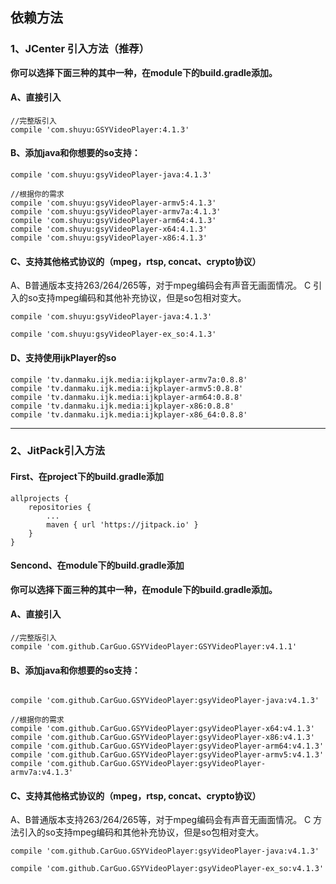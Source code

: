 ## 依赖方法

### 1、JCenter 引入方法（推荐）

**你可以选择下面三种的其中一种，在module下的build.gradle添加。**

#### A、直接引入
```
//完整版引入
compile 'com.shuyu:GSYVideoPlayer:4.1.3'

```

#### B、添加java和你想要的so支持：

```
compile 'com.shuyu:gsyVideoPlayer-java:4.1.3'

//根据你的需求
compile 'com.shuyu:gsyVideoPlayer-armv5:4.1.3'
compile 'com.shuyu:gsyVideoPlayer-armv7a:4.1.3'
compile 'com.shuyu:gsyVideoPlayer-arm64:4.1.3'
compile 'com.shuyu:gsyVideoPlayer-x64:4.1.3'
compile 'com.shuyu:gsyVideoPlayer-x86:4.1.3'

```

#### C、支持其他格式协议的（mpeg，rtsp, concat、crypto协议）

A、B普通版本支持263/264/265等，对于mpeg编码会有声音无画面情况。
C 引入的so支持mpeg编码和其他补充协议，但是so包相对变大。
 
```
compile 'com.shuyu:gsyVideoPlayer-java:4.1.3'

compile 'com.shuyu:gsyVideoPlayer-ex_so:4.1.3'

```

#### D、支持使用ijkPlayer的so

```
compile 'tv.danmaku.ijk.media:ijkplayer-armv7a:0.8.8'
compile 'tv.danmaku.ijk.media:ijkplayer-armv5:0.8.8'
compile 'tv.danmaku.ijk.media:ijkplayer-arm64:0.8.8'
compile 'tv.danmaku.ijk.media:ijkplayer-x86:0.8.8'
compile 'tv.danmaku.ijk.media:ijkplayer-x86_64:0.8.8'
```

--------------------------------------------------------------------------------

### 2、JitPack引入方法

#### First、在project下的build.gradle添加
```
allprojects {
	repositories {
		...
		maven { url 'https://jitpack.io' }
	}
}
```

#### Sencond、在module下的build.gradle添加

**你可以选择下面三种的其中一种，在module下的build.gradle添加。**

#### A、直接引入
```
//完整版引入
compile 'com.github.CarGuo.GSYVideoPlayer:GSYVideoPlayer:v4.1.1'

```

#### B、添加java和你想要的so支持：

```

compile 'com.github.CarGuo.GSYVideoPlayer:gsyVideoPlayer-java:v4.1.3'

//根据你的需求
compile 'com.github.CarGuo.GSYVideoPlayer:gsyVideoPlayer-x64:v4.1.3'
compile 'com.github.CarGuo.GSYVideoPlayer:gsyVideoPlayer-x86:v4.1.3'
compile 'com.github.CarGuo.GSYVideoPlayer:gsyVideoPlayer-arm64:v4.1.3'
compile 'com.github.CarGuo.GSYVideoPlayer:gsyVideoPlayer-armv5:v4.1.3'
compile 'com.github.CarGuo.GSYVideoPlayer:gsyVideoPlayer-armv7a:v4.1.3'

```

#### C、支持其他格式协议的（mpeg，rtsp, concat、crypto协议）

A、B普通版本支持263/264/265等，对于mpeg编码会有声音无画面情况。
C 方法引入的so支持mpeg编码和其他补充协议，但是so包相对变大。
 
```
compile 'com.github.CarGuo.GSYVideoPlayer:gsyVideoPlayer-java:v4.1.3'

compile 'com.github.CarGuo.GSYVideoPlayer:gsyVideoPlayer-ex_so:v4.1.3'

```
